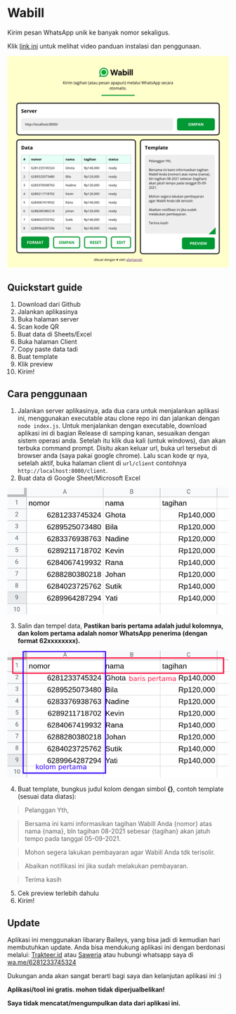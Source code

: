 # Wabill

Kirim pesan WhatsApp unik ke banyak nomor sekaligus.

Klik [link ini](https://youtu.be/iQz-v9CCngE) untuk melihat video panduan instalasi dan penggunaan.

![screenshot app](client/assets/ss-app.png)

## Quickstart guide
1. Download dari Github
2. Jalankan aplikasinya
3. Buka halaman server
4. Scan kode QR
5. Buat data di Sheets/Excel
6. Buka halaman Client
7. Copy paste data tadi
8. Buat template
9. Klik preview
10. Kirim!

## Cara penggunaan
1. Jalankan server aplikasinya, ada dua cara untuk menjalankan aplikasi ini, menggunakan executable atau clone repo ini dan jalankan dengan `node index.js`.
Untuk menjalankan dengan executable, download aplikasi ini di bagian Release di samping kanan, sesuaikan dengan sistem operasi anda. Setelah itu klik dua kali (untuk windows), dan akan terbuka command prompt. Disitu akan keluar url, buka url tersebut di browser anda (saya pakai google chrome). Lalu scan kode qr nya, setelah aktif, buka halaman client di `url/client` contohnya `http://localhost:8000/client`.
2. Buat data di Google Sheet/Microsoft Excel

![contoh data excell](client/assets/ss1.png)

3. Salin dan tempel data, **Pastikan baris pertama adalah judul kolomnya, dan kolom pertama adalah nomor WhatsApp penerima (dengan format 62xxxxxxxx).**

![baris dan kolom pertama](client/assets/ss2.png)

4. Buat template, bungkus judul kolom dengan simbol **{}**, contoh template (sesuai data diatas):
>Pelanggan Yth,

>Bersama ini kami informasikan tagihan Wabill Anda {nomor} atas nama {nama}, bln tagihan 08-2021 sebesar {tagihan} akan jatuh tempo pada tanggal 05-09-2021.

>Mohon segera lakukan pembayaran agar Wabill Anda tdk terisolir.

>Abaikan notifikasi ini jika sudah melakukan pembayaran.

>Terima kasih
5. Cek preview terlebih dahulu
6. Kirim!

## Update
Aplikasi ini menggunakan libarary Baileys, yang bisa jadi di kemudian hari membutuhkan update. Anda bisa mendukung aplikasi ini dengan berdonasi melalui:
[Trakteer.id](https://trakteer.id/afarhansib) atau [Saweria](https://saweria.co/afarhansib) atau hubungi whatsapp saya di [wa.me/6281233745324](https://wa.me/6281233745324)

Dukungan anda akan sangat berarti bagi saya dan kelanjutan aplikasi ini :) 

**Aplikasi/tool ini gratis. mohon tidak diperjualbelikan!**

**Saya tidak mencatat/mengumpulkan data dari aplikasi ini.**

